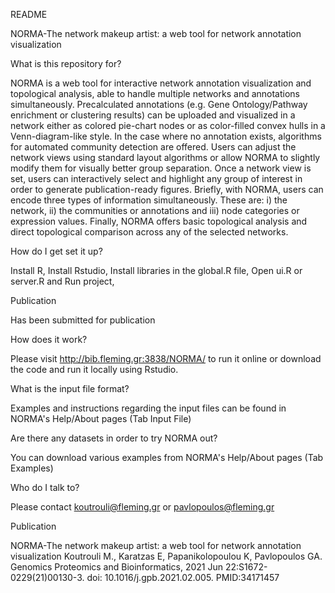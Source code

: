 README 

NORMA-The network makeup artist: a web tool for network annotation visualization

What is this repository for?

NORMA is a web tool for interactive network annotation visualization and topological analysis, able to handle multiple networks and annotations simultaneously. Precalculated annotations (e.g. Gene Ontology/Pathway enrichment or clustering results) can be uploaded and visualized in a network either as colored pie-chart nodes or as color-filled convex hulls in a Venn-diagram-like style. In the case where no annotation exists, algorithms for automated community detection are offered. Users can adjust the network views using standard layout algorithms or allow NORMA to slightly modify them for visually better group separation. Once a network view is set, users can interactively select and highlight any group of interest in order to generate publication-ready figures. Briefly, with NORMA, users can encode three types of information simultaneously. These are: i) the network, ii) the communities or annotations and iii) node categories or expression values. Finally, NORMA offers basic topological analysis and direct topological comparison across any of the selected networks.

How do I get set it up?

Install R,
Install Rstudio,
Install libraries in the global.R file,
Open ui.R or server.R and Run project,

Publication

Has been submitted for publication

How does it work?

Please visit http://bib.fleming.gr:3838/NORMA/ to run it online or download the code and run it locally using Rstudio. 

What is the input file format?

Examples and instructions regarding the input files can be found in NORMA's Help/About pages (Tab Input File)

Are there any datasets in order to try NORMA out?

You can download various examples from NORMA's Help/About pages (Tab Examples)

Who do I talk to?

Please contact koutrouli@fleming.gr or pavlopoulos@fleming.gr

Publication

NORMA-The network makeup artist: a web tool for network annotation visualization 
Koutrouli M., Karatzas E, Papanikolopoulou K, Pavlopoulos GA.
Genomics Proteomics and Bioinformatics, 2021 Jun 22:S1672-0229(21)00130-3. doi: 10.1016/j.gpb.2021.02.005. 
PMID:34171457

